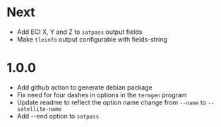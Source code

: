 Next
====
* Add ECI X, Y and Z to `satpass` output fields
* Make `tleinfo` output configurable with fields-string

1.0.0
=====
* Add github action to generate debian package
* Fix need for four dashes in options in the `termgen` program
* Update readme to reflect the option name change from `--name` to `--satellite-name`
* Add --end option to `satpass`
